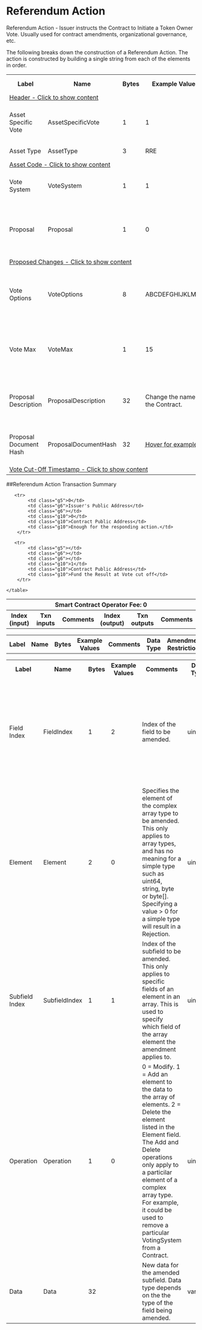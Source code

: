 


# Referendum Action

Referendum Action -  Issuer instructs the Contract to Initiate a Token Owner Vote. Usually used for contract amendments, organizational governance, etc.

The following breaks down the construction of a Referendum Action. The action is constructed by building a single string from each of the elements in order.

<div class="ritz grid-container" dir="ltr">
    <table class="waffle" cellspacing="0" cellpadding="0" table-layout=fixed width=100%>
         <tr style='height:19px;'>
            <th style="width:9%" class="s0">Label</th>
            <th style="width:9%" class="s1">Name</th>
            <th style="width:2%" class="s1">Bytes</th>
            <th style="width:25%" class="s1">Example Values</th>
            <th style="width:36%" class="s1">Comments</th>
            <th style="width:5%" class="s1">Data Type</th>
            <th class="s1">Amendment Restrictions</th>
        </tr>
        <tr>
            <td class="g5" colspan="7">
                <a href="javascript:;" data-popover="type-Header">
                   Header - Click to show content
                </a>
             </td>
        </tr>
        <tr>
            <td class="g9">Asset Specific Vote</td>
            <td class="g10">AssetSpecificVote</td>
            <td class="g10">1</td>
            <td class="g10">1</td>
            <td class="g10">1 - Yes, 0 - No.  No Asset Type/AssetCode subfields for N - No.</td>
            <td class="g10">bool</td>
            <td class="g10"></td>
        </tr>
        <tr>
            <td class="g9">Asset Type</td>
            <td class="g10">AssetType</td>
            <td class="g10">3</td>
            <td class="g10">RRE</td>
            <td class="g10">eg. Share, Bond, Ticket</td>
            <td class="g10">fixedchar</td>
            <td class="g10"></td>
        </tr>
        <tr>
            <td class="g5" colspan="7">
                <a href="javascript:;" data-popover="type-AssetCode">
                   Asset Code - Click to show content
                </a>
            </td>
        </tr>
        <tr>
            <td class="g9">Vote System</td>
            <td class="g10">VoteSystem</td>
            <td class="g10">1</td>
            <td class="g10">1</td>
            <td class="g10">X for Vote System X. (1-255, 0 is not valid.)</td>
            <td class="g10">uint</td>
            <td class="g10"></td>
        </tr>
        <tr>
            <td class="g9">Proposal</td>
            <td class="g10">Proposal</td>
            <td class="g10">1</td>
            <td class="g10">0</td>
            <td class="g10"><abbr title="1 for a Proposal, 0 for an initiative that is requesting changes to specific subfields for modification. If this field is true, the subfields should be empty.  The smart contract cannot interpret the results of a vote when Proposal = 1.  All meaning is interpreted by the token owners and smart contract simply facilates the record keeping.  When Proposal = 0, the smart contract always assumes the first choice is a 'yes', or 'pass', if the threshold is met, and will process the proposed changes accordingly.">1 for a Proposal, 0 for an initiative that is requesting changes to specific subfields for ...</abbr></td>
            <td class="g10">bool</td>
            <td class="g10"></td>
        </tr>
        <tr>
            <td class="g5" colspan="7">
                <a href="javascript:;" data-popover="type-Amendment">
                   Proposed Changes - Click to show content
                </a>
            </td>
        </tr>
        <tr>
            <td class="g9">Vote Options</td>
            <td class="g10">VoteOptions</td>
            <td class="g10">8</td>
            <td class="g10">ABCDEFGHIJKLMNO</td>
            <td class="g10"><abbr title="Length 1-255 bytes. 0 is not valid. Each byte allows for a different vote option.  Typical votes will likely be multiple choice or Y/N. Vote instances are identified by the Tx-ID. AB000000000 would be chosen for Y/N (binary) type votes. Only applicable if Proposal Type is set to P for Proposal.  All other Proposal Types will be binary.  Pass/Fail.">Length 1-255 bytes. 0 is not valid. Each byte allows for a different vote option.  Typical ...</abbr></td>
            <td class="g10">varchar</td>
            <td class="g10"></td>
        </tr>
        <tr>
            <td class="g9">Vote Max</td>
            <td class="g10">VoteMax</td>
            <td class="g10">1</td>
            <td class="g10">15</td>
            <td class="g10"><abbr title="Range: 1-15. How many selections can a voter make in a Ballot Cast.  1 is selected for Y/N (binary)">Range: 1-15. How many selections can a voter make in a Ballot Cast.  1 is selected for Y/N ...</abbr></td>
            <td class="g10">uint</td>
            <td class="g10"></td>
        </tr>
        <tr>
            <td class="g9">Proposal Description</td>
            <td class="g10">ProposalDescription</td>
            <td class="g10">32</td>
            <td class="g10">Change the name of the Contract.</td>
            <td class="g10">Length restricted by the Bitcoin protocol. 0 is valid. Description of the vote.</td>
            <td class="g10">varchar</td>
            <td class="g10"></td>
        </tr>
        <tr>
            <td class="g9">Proposal Document Hash</td>
            <td class="g10">ProposalDocumentHash</td>
            <td class="g10">32</td>
            <td class="g10"><abbr title="77201b0094f50df309f0343e4f44dae64d0de503c91038faf2c6b039f9f18aec">Hover for example</abbr></td>
            <td class="g10">SHA256 Hash of the proposal document to be distributed to voters</td>
            <td class="g10">bin</td>
            <td class="g10"></td>
        </tr>
        <tr>
            <td class="g5" colspan="7">
                <a href="javascript:;" data-popover="type-Timestamp">
                   Vote Cut-Off Timestamp - Click to show content
                </a>
            </td>
        </tr>
    </table>
</div>

##Referendum Action Transaction Summary

<div class="ritz grid-container" dir="ltr">
    <table class="waffle" cellspacing="0" cellpadding="0" table-layout=fixed width=100%>
         <tr style='height:19px;'>
            <th class="s0" colspan="6">Smart Contract Operator Fee: 0</th>
       </tr>
         <tr style='height:19px;'>
            <th style="width:10%" class="s0">Index (input)</th>
            <th style="width:20%" class="s1">Txn inputs</th>
            <th style="width:20%" class="s1">Comments</th>
            <th style="width:10%" class="s1">Index (output)</th>
            <th style="width:20%" class="s1">Txn outputs</th>
            <th class="s1">Comments</th>
       </tr>


       <tr>
            <td class="g5">0</td>
            <td class="g6">Issuer's Public Address</td>
            <td class="g6"></td>
            <td class="g10">0</td>
            <td class="g10">Contract Public Address</td>
            <td class="g10">Enough for the responding action.</td>
        </tr>

       <tr>
            <td class="g5"></td>
            <td class="g6"></td>
            <td class="g6"></td>
            <td class="g10">1</td>
            <td class="g10">Contract Public Address</td>
            <td class="g10">Fund the Result at Vote cut off</td>
        </tr>

    </table>
</div>



<div class="ui modal" id="type-Header">
    <i class="close icon"></i>
    <div class="content docs-content">
        <table class="ui table">
            <tr style='height:19px;'>
                <th style="width:5%" class="s1">Label</th>
                <th style="width:9%" class="s1">Name</th>
                <th style="width:3%" class="s1">Bytes</th>
                <th style="width:33%" class="s1">Example Values</th>
                <th style="width:26%" class="s1">Comments</th>
                <th style="width:5%" class="s1">Data Type</th>
                <th class="s2">Amendment Restrictions</th>
            </tr>
        </table>
    </div>
</div>

<div class="ui modal" id="type-Amendment">
    <i class="close icon"></i>
    <div class="content docs-content">
        <table class="ui table">
            <tr style='height:19px;'>
                <th style="width:5%" class="s1">Label</th>
                <th style="width:9%" class="s1">Name</th>
                <th style="width:3%" class="s1">Bytes</th>
                <th style="width:33%" class="s1">Example Values</th>
                <th style="width:26%" class="s1">Comments</th>
                <th style="width:5%" class="s1">Data Type</th>
                <th class="s2">Amendment Restrictions</th>
            </tr>
            <tr>
                <td class="g10">Field Index</td>
                <td class="g10">FieldIndex</td>
                <td class="g10">1</td>
                <td class="g10" style="word-break:break-all">2</td>
                <td class="g10">Index of the field to be amended.</td>
                <td class="g10">uint</td>
                <td class="g10">A field with a complex array type uses the same FieldIndex value for all elements. For example, in C1 the VotingSystems field is FieldIndex 16. Indexes are zero based.</td>
            </tr>
            <tr>
                <td class="g10">Element</td>
                <td class="g10">Element</td>
                <td class="g10">2</td>
                <td class="g10" style="word-break:break-all">0</td>
                <td class="g10">Specifies the element of the complex array type to be amended. This only applies to array types, and has no meaning for a simple type such as uint64, string, byte or byte[]. Specifying a value > 0 for a simple type will result in a Rejection.</td>
                <td class="g10">uint</td>
                <td class="g10">To specify the 3rd VotingSystem of a Contract, the value 2 would be given. Indexes are zero based.</td>
            </tr>
            <tr>
                <td class="g10">Subfield Index</td>
                <td class="g10">SubfieldIndex</td>
                <td class="g10">1</td>
                <td class="g10" style="word-break:break-all">1</td>
                <td class="g10">Index of the subfield to be amended. This only applies to specific fields of an element in an array. This is used to specify which field of the array element the amendment applies to.</td>
                <td class="g10">uint</td>
                <td class="g10">For example to specify the 2nd field of a VotingSystem, value 1 would be given.</td>
            </tr>
            <tr>
                <td class="g10">Operation</td>
                <td class="g10">Operation</td>
                <td class="g10">1</td>
                <td class="g10" style="word-break:break-all">0</td>
                <td class="g10">0 = Modify. 1 = Add an element to the data to the array of elements. 2 = Delete the element listed in the Element field. The Add and Delete operations only apply to a particilar element of a complex array type. For example, it could be used to remove a particular VotingSystem from a Contract.</td>
                <td class="g10">uint</td>
                <td class="g10"></td>
            </tr>
            <tr>
                <td class="g10">Data</td>
                <td class="g10">Data</td>
                <td class="g10">32</td>
                <td class="g10" style="word-break:break-all"></td>
                <td class="g10">New data for the amended subfield. Data type depends on the the type of the field being amended.</td>
                <td class="g10">varchar</td>
                <td class="g10">The bytes should be in an format appropriate for the field being modified.</td>
            </tr>
        </table>
    </div>
</div>

